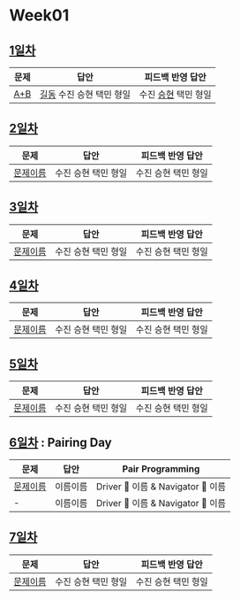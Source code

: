 # Week01

## [1일차](Day1)

| 문제                 | 답안                | 피드백 반영 답안    |
| -------------------- | ------------------- | ------------------- |
| [A+B](https://www.acmicpc.net/problem/1000) | [길동](Day01/bj1000_hgd.js) 수진 승현 택민 형일 | 수진 [승현](Day01/bj1000_lsh.js) 택민 형일 |

## [2일차](Day2)

| 문제                 | 답안                | 피드백 반영 답안    |
| -------------------- | ------------------- | ------------------- |
| [문제이름](문제링크) | 수진 승현 택민 형일 | 수진 승현 택민 형일 |


## [3일차](Day3)

| 문제                 | 답안                | 피드백 반영 답안    |
| -------------------- | ------------------- | ------------------- |
| [문제이름](문제링크) | 수진 승현 택민 형일 | 수진 승현 택민 형일 |

## [4일차](Day4)

| 문제                 | 답안                | 피드백 반영 답안    |
| -------------------- | ------------------- | ------------------- |
| [문제이름](문제링크) | 수진 승현 택민 형일 | 수진 승현 택민 형일 |

## [5일차](Day5)

| 문제                 | 답안                | 피드백 반영 답안    |
| -------------------- | ------------------- | ------------------- |
| [문제이름](문제링크) | 수진 승현 택민 형일 | 수진 승현 택민 형일 |

## [6일차](Day6) : Pairing Day

| 문제                 | 답안                | Pair Programming    |
| -------------------- | ------------------- | ------------------- |
| [문제이름](문제링크) | 이름이름 | Driver 🚗 이름 & Navigator 🧭 이름 |
| - | 이름이름 | Driver 🚗 이름 & Navigator 🧭 이름 |

## [7일차](Day7)

| 문제                 | 답안                | 피드백 반영 답안    |
| -------------------- | ------------------- | ------------------- |
| [문제이름](문제링크) | 수진 승현 택민 형일 | 수진 승현 택민 형일 |
